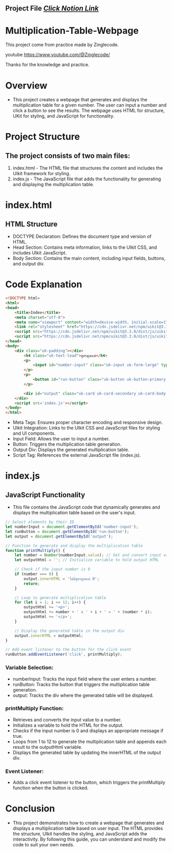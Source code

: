 
## Project File [_Click Notion Link_](https://www.notion.so/suphakit-panthu/JavaScript-e54d5a6b6298486daf6fb2a73eabbaf2?pvs=4#805ec3f5bd984dbd8f38baa2a38770f1)

# Multiplication-Table-Webpage

This project come from practice made by Zinglecode.

youtube https://www.youtube.com/@Zinglecode/

Thanks for the knowledge and practice.

# Overview
- This project creates a webpage that generates and displays the multiplication table for a given number. The user can input a number and click a button to see the results. The webpage uses HTML for structure, UKit for styling, and JavaScript for functionality.

# Project Structure
## The project consists of two main files:
1. index.html - The HTML file that structures the content and includes the UIkit framework for styling.
2. index.js - The JavaScript file that adds the functionality for generating and displaying the multiplication table.

# index.html
## HTML Structure
- DOCTYPE Declaration: Defines the document type and version of HTML.
- Head Section: Contains meta information, links to the UIkit CSS, and includes UIkit JavaScript.
- Body Section: Contains the main content, including input fields, buttons, and output div.

# Code Explanation

```html
<!DOCTYPE html>
<html>
<head>
    <title>Index</title>
    <meta charset="utf-8">
    <meta name="viewport" content="width=device-width, initial-scale=1">
    <link rel="stylesheet" href="https://cdn.jsdelivr.net/npm/uikit@3.3.0/dist/css/uikit.min.css" />
    <script src="https://cdn.jsdelivr.net/npm/uikit@3.3.0/dist/js/uikit.min.js"></script>
    <script src="https://cdn.jsdelivr.net/npm/uikit@3.3.0/dist/js/uikit-icons.min.js"></script>
</head>
<body>
    <div class="uk-padding"></div>
        <h4 class="uk-text-lead">สูตรคูณแม่</h4>
        <p>
            <input id="number-input" class="uk-input uk-form-large" type="number"/>
        </p>
        <p>
            <button id="run-button" class="uk-button uk-button-primary uk-width-1-1">ได้แก่</button>
        </p>

        <div id="output" class="uk-card uk-card-secondary uk-card-body uk-text-large"></div>
    </div>
    <script src='index.js'></script>
</body>
</html>
```

- Meta Tags: Ensures proper character encoding and responsive design.
- UIkit Integration: Links to the UIkit CSS and JavaScript files for styling and UI components.
- Input Field: Allows the user to input a number.
- Button: Triggers the multiplication table generation.
- Output Div: Displays the generated multiplication table.
- Script Tag: References the external JavaScript file (index.js).

# index.js
## JavaScript Functionality
- This file contains the JavaScript code that dynamically generates and displays the multiplication table based on the user's input.

```javascript
// Select elements by their ID
let numberInput = document.getElementById('number-input');
let runButton = document.getElementById('run-button');
let output = document.getElementById('output');

// Function to generate and display the multiplication table
function printMultiply() {
    let number = Number(numberInput.value); // Get and convert input value to a number
    let outputHtml = ''; // Initialize variable to hold output HTML

    // Check if the input number is 0
    if (number === 0) {
        output.innerHTML = 'ไม่มีสูตรคูณแม่ 0';
        return;
    }

    // Loop to generate multiplication table
    for (let i = 1; i <= 12; i++) {
        outputHtml += '<p>';
        outputHtml += number + ' x ' + i + ' = ' + (number * i);
        outputHtml += '</p>';
    }

    // Display the generated table in the output div
    output.innerHTML = outputHtml;
}

// Add event listener to the button for the click event
runButton.addEventListener('click', printMultiply);
```

### Variable Selection:
- numberInput: Tracks the input field where the user enters a number.
- runButton: Tracks the button that triggers the multiplication table generation.
- output: Tracks the div where the generated table will be displayed.

### printMultiply Function:
- Retrieves and converts the input value to a number.
- Initializes a variable to hold the HTML for the output.
- Checks if the input number is 0 and displays an appropriate message if true.
- Loops from 1 to 12 to generate the multiplication table and appends each result to the outputHtml variable.
- Displays the generated table by updating the innerHTML of the output div.

### Event Listener:
- Adds a click event listener to the button, which triggers the printMultiply function when the button is clicked.

# Conclusion
- This project demonstrates how to create a webpage that generates and displays a multiplication table based on user input. The HTML provides the structure, UIkit handles the styling, and JavaScript adds the interactivity. By following this guide, you can understand and modify the code to suit your own needs.
